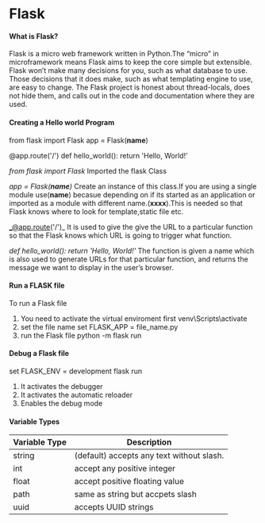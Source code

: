 # Flask

#### What is Flask?
Flask is a micro web framework written in Python.The “micro” in microframework means 
Flask aims to keep the core simple but extensible. Flask won’t make many decisions for 
you, such as what database to use. Those decisions that it does make, such as what 
templating engine to use, are easy to change.
The Flask project is honest about thread-locals, does not hide them, and calls out in the
code and documentation where they are used.

#### Creating a Hello world Program

from flask import Flask
app = Flask(__name__)

@app.route('/')
def hello_world():
return 'Hello, World!'

_from flask import Flask_ 
Imported the flask Class

_app = Flask(__name__)_
Create an instance of this class.If you are using a single module use(__name__) becasue depending on if its started as an application or imported as a module with different name.(__xxxx__).This is needed so that Flask knows where to look for template,static file etc.

_@app.route('/')_
It is used to give the give the URL to a particular function so that the Flask knows which URL is going to trigger what function.

_def hello_world(): return 'Hello, World!'_
The function is given a name which is also used to generate URLs for that particular function, and returns the message we want to display in the user’s browser.

#### Run a FLASK file

To run a Flask file
1. You need to activate the virtual enviroment first
   venv\Scripts\activate
1. set the file name
   set FLASK_APP = file_name.py
1. run the Flask file
   python -m flask run

#### Debug a Flask file

set FLASK_ENV = development
flask run

1. It activates the debugger
1. It activates the automatic reloader
1. Enables the debug mode

#### Variable Types

Variable Type | Description
--------------|-------------
string | (default) accepts any text without slash.
int | accept any positive integer
float | accept positive floating value
path | same as string but accpets slash
uuid | accepts UUID strings
